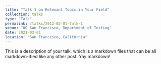 ```yaml
---
title: "Talk 1 on Relevant Topic in Your Field"
collection: talks
type: "Talk"
permalink: /talks/2012-03-01-talk-1
venue: "UC San Francisco, Department of Testing"
date: 2021-03-01
location: "San Francisco, California"
---
```


This is a description of your talk, which is a markdown files that can be all markdown-ified like any other post. Yay markdown!
